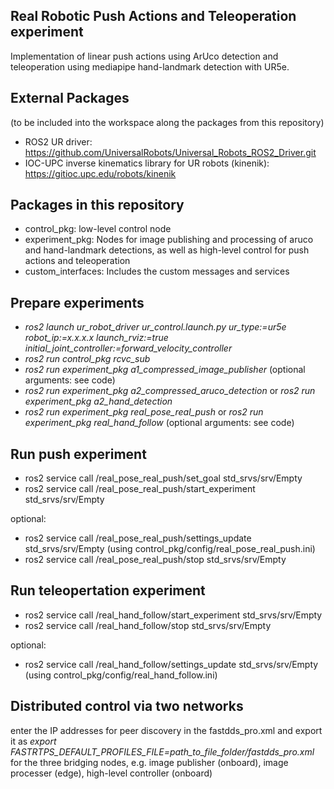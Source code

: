 ## Real Robotic Push Actions and Teleoperation experiment

Implementation of linear push actions using ArUco detection and teleoperation using mediapipe hand-landmark detection with UR5e.

## External Packages
(to be included into the workspace along the packages from this repository)
- ROS2 UR driver: https://github.com/UniversalRobots/Universal_Robots_ROS2_Driver.git
- IOC-UPC inverse kinematics library for UR robots (kinenik): https://gitioc.upc.edu/robots/kinenik

## Packages in this repository
- control_pkg: low-level control node
- experiment_pkg: Nodes for image publishing and processing of aruco and hand-landmark detections, as well as high-level control for push actions and teleoperation
- custom_interfaces: Includes the custom messages and services

## Prepare experiments

- *ros2 launch ur_robot_driver ur_control.launch.py ur_type:=ur5e robot_ip:=x.x.x.x launch_rviz:=true initial_joint_controller:=forward_velocity_controller*
- *ros2 run control_pkg rcvc_sub*
- *ros2 run experiment_pkg a1_compressed_image_publisher* (optional arguments: see code) 
- *ros2 run experiment_pkg a2_compressed_aruco_detection* or *ros2 run experiment_pkg a2_hand_detection*
- *ros2 run experiment_pkg real_pose_real_push* or *ros2 run experiment_pkg real_hand_follow* (optional arguments: see code)

## Run push experiment
- ros2 service call /real_pose_real_push/set_goal std_srvs/srv/Empty
- ros2 service call /real_pose_real_push/start_experiment std_srvs/srv/Empty

optional:
- ros2 service call /real_pose_real_push/settings_update std_srvs/srv/Empty (using control_pkg/config/real_pose_real_push.ini)
- ros2 service call /real_pose_real_push/stop std_srvs/srv/Empty

## Run teleopertation experiment
- ros2 service call /real_hand_follow/start_experiment std_srvs/srv/Empty
- ros2 service call /real_hand_follow/stop std_srvs/srv/Empty

optional:
- ros2 service call /real_hand_follow/settings_update std_srvs/srv/Empty  (using control_pkg/config/real_hand_follow.ini)

## Distributed control via two networks
enter the IP addresses for peer discovery in the fastdds_pro.xml and export it as *export FASTRTPS_DEFAULT_PROFILES_FILE=path_to_file_folder/fastdds_pro.xml* for the three bridging nodes, e.g. image publisher (onboard), image processer (edge), high-level controller (onboard)

